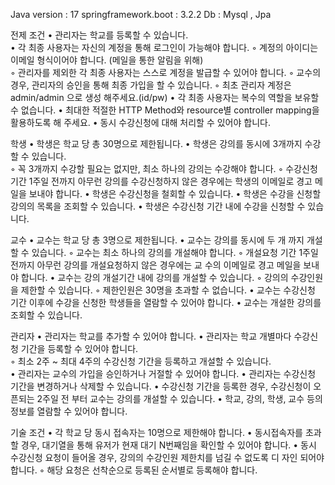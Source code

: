 Java version : 17
springframework.boot : 3.2.2
Db : Mysql , Jpa

전제 조건
• 관리자는 학교를 등록할 수 있습니다.   
• 각 최종 사용자는 자신의 계정을 통해 로그인이 가능해야 합니다. 
◦ 계정의 아이디는 이메일 형식이어야 합니다. (메일을 통한 알림을 위해)  
◦ 관리자를 제외한 각 최종 사용자는 스스로 계정을 발급할 수 있어야 합니다. 
◦ 교수의 경우, 관리자의 승인을 통해 최종 가입을 할 수 있습니다. 
◦ 최초 관리자 계정은 admin/admin 으로 생성 해주세요.(id/pw) 
• 각 최종 사용자는 복수의 역할을 보유할 수 없습니다. 
• 최대한 적절한 HTTP Method와 resource별 controller mapping을 활용하도록 해 
주세요.
• 동시 수강신청에 대해 처리할 수 있어야 합니다.

학생
• 학생은 학교 당 총 30명으로 제한됩니다. 
• 학생은 강의를 동시에 3개까지 수강할 수 있습니다.  
◦ 꼭 3개까지 수강할 필요는 없지만, 최소 하나의 강의는 수강해야 합니다.
◦ 수강신청 기간 1주일 전까지 아무런 강의를 수강신청하지 않은 경우에는 학생의 이메일로 경고 메일을 보내야 합니다.
• 학생은 수강신청을 철회할 수 있습니다. 
• 학생은 수강을 신청할 강의의 목록을 조회할 수 있습니다.
• 학생은 수강신청 기간 내에 수강을 신청할 수 있습니다.

교수
• 교수는 학교 당 총 3명으로 제한됩니다. 
• 교수는 강의를 동시에 두 개 까지 개설할 수 있습니다. 
◦ 교수는 최소 하나의 강의를 개설해야 합니다.
◦ 개설요청 기간 1주일 전까지 아무런 강의를 개설요청하지 않은 경우에는 교
수의 이메일로 경고 메일을 보내야 합니다.
• 교수는 강의 개설기간 내에 강의를 개설할 수 있습니다. 
◦ 강의의 수강인원을 제한할 수 있습니다. 
◦ 제한인원은 30명을 초과할 수 없습니다. 
• 교수는 수강신청 기간 이후에 수강을 신청한 학생들을 열람할 수 있어야 합니다. 
• 교수는 개설한 강의를 조회할 수 있습니다. 

관리자
• 관리자는 학교를 추가할 수 있어야 합니다. 
• 관리자는 학교 개별마다 수강신청 기간을 등록할 수 있어야 합니다.  
◦ 최소 2주 ~ 최대 4주의 수강신청 기간을 등록하고 개설할 수 있습니다.  
• 관리자는 교수의 가입을 승인하거나 거절할 수 있어야 합니다. 
• 관리자는 수강신청 기간을 변경하거나 삭제할 수 있습니다. 
• 수강신청 기간을 등록한 경우, 수강신청이 오픈되는 2주일 전 부터 교수는 강의를
개설할 수 있습니다. 
• 학교, 강의, 학생, 교수 등의 정보를 열람할 수 있어야 합니다. 

기술 조건
• 각 학교 당 동시 접속자는 10명으로 제한해야 합니다.
• 동시접속자를 초과할 경우, 대기열을 통해 유저가 현재 대기 N번째임을 확인할
수 있어야 합니다.
• 동시 수강신청 요청이 들어올 경우, 강의의 수강인원 제한치를 넘길 수 없도록 디
자인 되어야 합니다.
◦ 해당 요청은 선착순으로 등록된 순서별로 등록해야 합니다.
